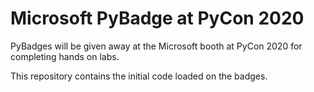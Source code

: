 # Microsoft PyBadge at PyCon 2020

PyBadges will be given away at the Microsoft booth at PyCon 2020 for completing hands on labs.

This repository contains the initial code loaded on the badges.